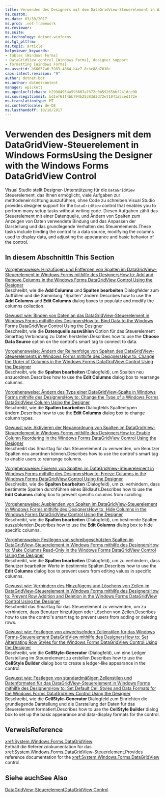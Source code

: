 ```yaml
---
title: Verwenden des Designers mit dem DataGridView-Steuerelement in Windows Forms
ms.custom: 
ms.date: 03/30/2017
ms.prod: .net-framework
ms.reviewer: 
ms.suite: 
ms.technology: dotnet-winforms
ms.tgt_pltfrm: 
ms.topic: article
helpviewer_keywords:
- tables [Windows Forms]
- DataGridView control [Windows Forms], designer support
- formatting [Windows Forms]
ms.assetid: b66057a6-5983-4864-b4e7-8cbc88a7010c
caps.latest.revision: "9"
author: dotnet-bot
ms.author: dotnetcontent
manager: wpickett
ms.openlocfilehash: b29904954a593607a7872c0b59265bbf241dce98
ms.sourcegitcommit: bd1ef61f4bb794b25383d3d72e71041a5ced172e
ms.translationtype: MT
ms.contentlocale: de-DE
ms.lasthandoff: 10/18/2017
---
```

# <a name="using-the-designer-with-the-windows-forms-datagridview-control"></a><span data-ttu-id="3f196-102">Verwenden des Designers mit dem DataGridView-Steuerelement in Windows Forms</span><span class="sxs-lookup"><span data-stu-id="3f196-102">Using the Designer with the Windows Forms DataGridView Control</span></span>
<span data-ttu-id="3f196-103">Visual Studio stellt Designer-Unterstützung für die `DataGridView` Steuerelement, das Ihnen ermöglicht, viele Aufgaben zur methodeneinrichtung auszuführen, ohne Code zu schreiben.</span><span class="sxs-lookup"><span data-stu-id="3f196-103">Visual Studio provides designer support for the `DataGridView` control that enables you to perform many setup tasks without writing code.</span></span> <span data-ttu-id="3f196-104">Diesen Aufgaben zählt das Steuerelement mit einer Datenquelle, und Ändern von Spalten zum Anzeigen von Daten verwendete Bindung und das Anpassen der Darstellung und das grundlegende Verhalten des Steuerelements.</span><span class="sxs-lookup"><span data-stu-id="3f196-104">These tasks include binding the control to a data source, modifying the columns used to display data, and adjusting the appearance and basic behavior of the control.</span></span>  
  
## <a name="in-this-section"></a><span data-ttu-id="3f196-105">In diesem Abschnitt</span><span class="sxs-lookup"><span data-stu-id="3f196-105">In This Section</span></span>  
 [<span data-ttu-id="3f196-106">Vorgehensweise: Hinzufügen und Entfernen von Spalten im DataGridView-Steuerelement in Windows Forms mithilfe des Designers</span><span class="sxs-lookup"><span data-stu-id="3f196-106">How to: Add and Remove Columns in the Windows Forms DataGridView Control Using the Designer</span></span>](../../../../docs/framework/winforms/controls/add-and-remove-columns-in-the-datagrid-using-the-designer.md)  
 <span data-ttu-id="3f196-107">Beschreibt, wie die **Add Columns** und **Spalten bearbeiten** Dialogfelder zum Auffüllen und die Sammlung "Spalten" ändern.</span><span class="sxs-lookup"><span data-stu-id="3f196-107">Describes how to use the **Add Columns** and **Edit Columns** dialog boxes to populate and modify the columns collection.</span></span>  
  
 [<span data-ttu-id="3f196-108">Gewusst wie: Binden von Daten an das DataGridView-Steuerelement in Windows Forms mithilfe des Designers</span><span class="sxs-lookup"><span data-stu-id="3f196-108">How to: Bind Data to the Windows Forms DataGridView Control Using the Designer</span></span>](../../../../docs/framework/winforms/controls/bind-data-to-the-datagrid-using-the-designer.md)  
 <span data-ttu-id="3f196-109">Beschreibt, wie die **Datenquelle auswählen** Option für das Steuerelement Smarttag Verbindung zu Daten herstellen.</span><span class="sxs-lookup"><span data-stu-id="3f196-109">Describes how to use the **Choose Data Source** option on the control's smart tag to connect to data.</span></span>  
  
 [<span data-ttu-id="3f196-110">Vorgehensweise: Ändern der Reihenfolge von Spalten des DataGridView-Steuerelements in Windows Forms mithilfe des Designers</span><span class="sxs-lookup"><span data-stu-id="3f196-110">How to: Change the Order of Columns in the Windows Forms DataGridView Control Using the Designer</span></span>](../../../../docs/framework/winforms/controls/change-the-order-of-columns-in-the-datagrid-using-the-designer.md)  
 <span data-ttu-id="3f196-111">Beschreibt, wie die **Spalten bearbeiten** (Dialogfeld), um Spalten neu anzuordnen.</span><span class="sxs-lookup"><span data-stu-id="3f196-111">Describes how to use the **Edit Columns** dialog box to rearrange columns.</span></span>  
  
 [<span data-ttu-id="3f196-112">Vorgehensweise: Ändern des Typs einer DataGridView-Spalte in Windows Forms mithilfe des Designers</span><span class="sxs-lookup"><span data-stu-id="3f196-112">How to: Change the Type of a Windows Forms DataGridView Column Using the Designer</span></span>](../../../../docs/framework/winforms/controls/change-the-type-of-a-wf-datagridview-column-using-the-designer.md)  
 <span data-ttu-id="3f196-113">Beschreibt, wie die **Spalten bearbeiten** Dialogfelds Spaltentypen ändern.</span><span class="sxs-lookup"><span data-stu-id="3f196-113">Describes how to use the **Edit Columns** dialog box to change column types.</span></span>  
  
 [<span data-ttu-id="3f196-114">Gewusst wie: Aktivieren der Neuanordnung von Spalten im DataGridView-Steuerelement in Windows Forms mithilfe des Designers</span><span class="sxs-lookup"><span data-stu-id="3f196-114">How to: Enable Column Reordering in the Windows Forms DataGridView Control Using the Designer</span></span>](../../../../docs/framework/winforms/controls/enable-column-reordering-in-the-datagrid-using-the-designer.md)  
 <span data-ttu-id="3f196-115">Beschreibt das Smarttag für das Steuerelement zu verwenden, um Benutzer Spalten neu anordnen können.</span><span class="sxs-lookup"><span data-stu-id="3f196-115">Describes how to use the control's smart tag to enable users to rearrange columns.</span></span>  
  
 [<span data-ttu-id="3f196-116">Vorgehensweise: Fixieren von Spalten im DataGridView-Steuerelement in Windows Forms mithilfe des Designers</span><span class="sxs-lookup"><span data-stu-id="3f196-116">How to: Freeze Columns in the Windows Forms DataGridView Control Using the Designer</span></span>](../../../../docs/framework/winforms/controls/freeze-columns-in-the-datagrid-using-the-designer.md)  
 <span data-ttu-id="3f196-117">Beschreibt, wie die **Spalten bearbeiten** (Dialogfeld), um zu verhindern, dass bestimmte Spalten durchführen eines Bildlaufs.</span><span class="sxs-lookup"><span data-stu-id="3f196-117">Describes how to use the **Edit Columns** dialog box to prevent specific columns from scrolling.</span></span>  
  
 [<span data-ttu-id="3f196-118">Vorgehensweise: Ausblenden von Spalten im DataGridView-Steuerelement in Windows Forms mithilfe des Designers</span><span class="sxs-lookup"><span data-stu-id="3f196-118">How to: Hide Columns in the Windows Forms DataGridView Control Using the Designer</span></span>](../../../../docs/framework/winforms/controls/hide-columns-in-the-datagrid-using-the-designer.md)  
 <span data-ttu-id="3f196-119">Beschreibt, wie die **Spalten bearbeiten** (Dialogfeld), um bestimmte Spalten auszublenden.</span><span class="sxs-lookup"><span data-stu-id="3f196-119">Describes how to use the **Edit Columns** dialog box to hide specific columns.</span></span>  
  
 [<span data-ttu-id="3f196-120">Vorgehensweise: Festlegen von schreibgeschützten Spalten im DataGridView-Steuerelement in Windows Forms mithilfe des Designers</span><span class="sxs-lookup"><span data-stu-id="3f196-120">How to: Make Columns Read-Only in the Windows Forms DataGridView Control Using the Designer</span></span>](../../../../docs/framework/winforms/controls/make-columns-read-only-in-the-datagrid-using-the-designer.md)  
 <span data-ttu-id="3f196-121">Beschreibt, wie die **Spalten bearbeiten** (Dialogfeld), um zu verhindern, dass Benutzer bearbeiten Werte in bestimmte Spalten.</span><span class="sxs-lookup"><span data-stu-id="3f196-121">Describes how to use the **Edit Columns** dialog box to prevent users from editing values in specific columns.</span></span>  
  
 [<span data-ttu-id="3f196-122">Gewusst wie: Verhindern des Hinzufügens und Löschens von Zeilen im DataGridView-Steuerelement in Windows Forms mithilfe des Designers</span><span class="sxs-lookup"><span data-stu-id="3f196-122">How to: Prevent Row Addition and Deletion in the Windows Forms DataGridView Control Using the Designer</span></span>](../../../../docs/framework/winforms/controls/prevent-row-addition-and-deletion-in-the-datagrid-using-the-designer.md)  
 <span data-ttu-id="3f196-123">Beschreibt das Smarttag für das Steuerelement zu verwenden, um zu verhindern, dass Benutzer hinzufügen oder Löschen von Zeilen.</span><span class="sxs-lookup"><span data-stu-id="3f196-123">Describes how to use the control's smart tag to prevent users from adding or deleting rows.</span></span>  
  
 [<span data-ttu-id="3f196-124">Gewusst wie: Festlegen von abwechselnden Zeilenstilen für das Windows Forms-Steuerelement DataGridView mithilfe des Designers</span><span class="sxs-lookup"><span data-stu-id="3f196-124">How to: Set Alternating Row Styles for the Windows Forms DataGridView Control Using the Designer</span></span>](../../../../docs/framework/winforms/controls/set-alternating-row-styles-for-the-datagrid-using-the-designer.md)  
 <span data-ttu-id="3f196-125">Beschreibt, wie die **CellStyle-Generator** (Dialogfeld), um eine Ledger Darstellung im Steuerelement zu erstellen.</span><span class="sxs-lookup"><span data-stu-id="3f196-125">Describes how to use the **CellStyle Builder** dialog box to create a ledger-like appearance in the control.</span></span>  
  
 [<span data-ttu-id="3f196-126">Gewusst wie: Festlegen von standardmäßigen Zellenstilen und Datenformaten für das DataGridView-Steuerelement in Windows Forms mithilfe des Designers</span><span class="sxs-lookup"><span data-stu-id="3f196-126">How to: Set Default Cell Styles and Data Formats for the Windows Forms DataGridView Control Using the Designer</span></span>](../../../../docs/framework/winforms/controls/default-cell-styles-datagridview.md)  
 <span data-ttu-id="3f196-127">Beschreibt, wie die **CellStyle-Generator** Dialogfeld zum Einrichten die grundlegende Darstellung und die Darstellung der Daten für das Steuerelement formatiert.</span><span class="sxs-lookup"><span data-stu-id="3f196-127">Describes how to use the **CellStyle Builder** dialog box to set up the basic appearance and data-display formats for the control.</span></span>  
  
## <a name="reference"></a><span data-ttu-id="3f196-128">Verweis</span><span class="sxs-lookup"><span data-stu-id="3f196-128">Reference</span></span>  
 <xref:System.Windows.Forms.DataGridView>  
 <span data-ttu-id="3f196-129">Enthält die Referenzdokumentation für das <xref:System.Windows.Forms.DataGridView>-Steuerelement.</span><span class="sxs-lookup"><span data-stu-id="3f196-129">Provides reference documentation for the <xref:System.Windows.Forms.DataGridView> control.</span></span>  
  
## <a name="see-also"></a><span data-ttu-id="3f196-130">Siehe auch</span><span class="sxs-lookup"><span data-stu-id="3f196-130">See Also</span></span>  
 [<span data-ttu-id="3f196-131">DataGridView-Steuerelement</span><span class="sxs-lookup"><span data-stu-id="3f196-131">DataGridView Control</span></span>](../../../../docs/framework/winforms/controls/datagridview-control-windows-forms.md)
